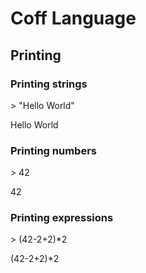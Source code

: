 # Coff Language

## Printing

### Printing strings

\> "Hello World"

Hello World

### Printing numbers

\> 42

42

### Printing expressions

\> (42-2+2)\*2

(42-2+2)\*2
